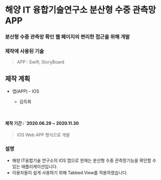 # 해양 IT 융합기술연구소 분산형 수중 관측망 APP
### 분산형 수중 관측망 확인 웹 페이지의 편리한 접근을 위해 개발
### 제작에 사용된 기술

> APP : Swift, StoryBoard

## 제작 계획
<p>
    <ul>
        <li>앱(APP) - IOS</li>
        <ul>
            <li>김득회</li>
        </ul>
    </ul>
</p>
<br>

#### 제작 기간 : `2020.06.29 ~ 2020.11.30
> IOS Web APP 형식으로 개발

### 설명
- 해양 IT융합기술 연구소의 IOS 앱으로 현재는 분산형 수중 관측망기능을 확인할 수 있는 애플리케이션입니다.
- 이용자들이 쉽게 사용하기 위해 Tabbed View를 적용하였습니다.
